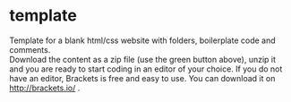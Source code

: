 # template
Template for a blank html/css website with folders, boilerplate code and comments.<br>
Download the content as a zip file (use the green button above), unzip it and you are ready to start coding in an editor of your choice.
If you do not have an editor, Brackets is free and easy to use. You can download it on http://brackets.io/ .

